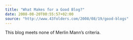 ```yaml
---
title: "What Makes for a Good Blog?"
date: 2008-08-20T00:55:57+02:00
source: "http://www.43folders.com/2008/08/19/good-blogs"
---
```


This blog meets none of Merlin Mann’s criteria.
